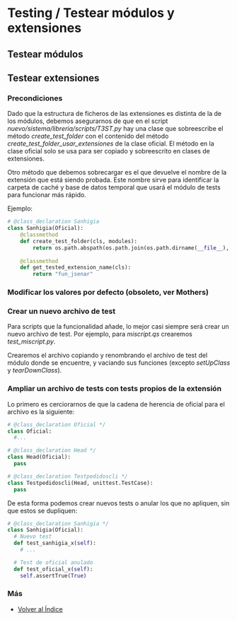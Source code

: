 # Testing / Testear módulos y extensiones




## Testear módulos


## Testear extensiones

### Precondiciones
Dado que la estructura de ficheros de las extensiones es distinta de la de los módulos, debemos asegurarnos de que en el script *nuevo/sistema/libreria/scripts/T3ST.py* hay una clase que sobreescribe el método *create_test_folder* con el contenido del método *create_test_folder_usar_extensiones* de la clase oficial. El método en la clase oficial solo se usa para ser copiado y sobreescrito en clases de extensiones.

Otro método que debemos sobrecargar es el que devuelve el nombre de la extensión que está siendo probada. Este nombre sirve para identificar la carpeta de caché y base de datos temporal que usará el módulo de tests para funcionar más rápido.

Ejemplo:
```py
# @class_declaration Sanhigia
class Sanhigia(Oficial):
    @classmethod
    def create_test_folder(cls, modules):
        return os.path.abspath(os.path.join(os.path.dirname(__file__), "..", "..", ".."))
    
    @classmethod
    def get_tested_extension_name(cls):
        return "fun_jsenar"
```
### Modificar los valores por defecto (obsoleto, ver Mothers)

### Crear un nuevo archivo de test
Para scripts que la funcionalidad añade, lo mejor casi siempre será crear un nuevo archivo de test. Por ejemplo, para *miscript.qs* crearemos *test_miscript.py*.

Crearemos el archivo copiando y renombrando el archivo de test del módulo donde se encuentre, y vaciando sus funciones (excepto *setUpClass* y *tearDownClass*).

### Ampliar un archivo de tests con tests propios de la extensión
Lo primero es cerciorarnos de que la cadena de herencia de oficial para el archivo es la siguiente:
```py
# @class_declaration Oficial */
class Oficial:
  #...

# @class_declaration Head */
class Head(Oficial):
  pass

# @class_declaration Testpedidoscli */
class Testpedidoscli(Head, unittest.TestCase):
  pass
```
De esta forma podemos crear nuevos tests o anular los que no apliquen, sin que estos se dupliquen:
```py
# @class_declaration Sanhigia */
class Sanhigia(Oficial):
  # Nuevo test
  def test_sanhigia_x(self):
    # ...

  # Test de oficial anulado
  def test_oficial_x(self):
    self.assertTrue(True)
```


### Más
  * [Volver al Índice](./index.md)
